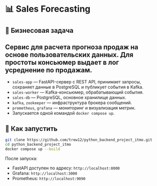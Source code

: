 # 📊 Sales Forecasting

## 📌 Бизнесовая задача
Сервис для расчета прогноза продаж на основе пользовательских данных. Для простоты консьюмер выдает в лог усреднение по продажам. 
---
- `sales-app` — FastAPI-сервер с REST API, принимает запросы, сохраняет данные в PostgreSQL и публикует события в Kafka.
- `sales-worker` — Kafka-консьюмер, обрабатывающий события.
- `sales-db` — PostgreSQL, основное хранилище данных.
- `kafka`, `zookeeper` — инфраструктура брокера сообщений.
- `prometheus`, `grafana` — мониторинг и визуализация метрик.
- Запускается одной командой `docker compose up`.

## 🚀 Как запустить

```bash
git clone https://github.com/trew12/python_backend_project_itmo.git
cd python_backend_project_itmo
docker compose up --build
```

После запуска:
- FastAPI доступен по адресу: ```http://localhost:8000```
- Grafana: ```http://localhost:3000```
- Prometheus: ```http://localhost:9090```
